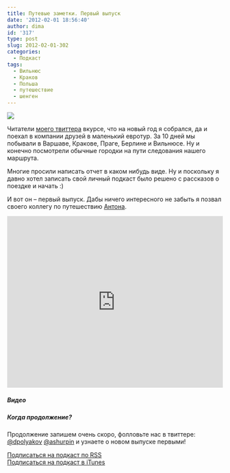 ```yaml
---
title: Путевые заметки. Первый выпуск
date: '2012-02-01 18:56:40'
author: dima
id: '317'
type: post
slug: 2012-02-01-302
categories:
  - Подкаст
tags:
  - Вильнюс
  - Краков
  - Польша
  - путешествие
  - шенген
---
```


![](/uploads/_bl/3/54614617.jpg)  
  
Читатели [моего твиттера](http://twitter.com/dpolyakov "http://twitter.com/dpolyakov") вкурсе, что на новый год я собрался, да и поехал в компании друзей в маленький евротур. За 10 дней мы побывали в Варшаве, Кракове, Праге, Берлине и Вильнюсе. Ну и конечно посмотрели обычные городки на пути следования нашего маршрута.  
  
Многие просили написать отчет в каком нибудь виде. Ну и поскольку я давно хотел записать свой личный подкаст было решено с рассказов о поездке и начать :)  
  
И вот он – первый выпуск. Дабы ничего интересного не забыть я позвал своего коллегу по путешествию [Антона](https://twitter.com/ashurpin "https://twitter.com/ashurpin").  
  
<iframe scrolling="no" id="hearthis_at_track_134723" width="100%" height="400" src="https://hearthis.at/embed/134723/transparent_black/?hcolor=&amp;color=&amp;style=2&amp;block_size=2&amp;block_space=1&amp;background=1&amp;waveform=0&amp;cover=1&amp;autoplay=0&amp;css=" frameborder="0" allowtransparency=""></iframe>  
  

##### Видео

  

  

  

##### Когда продолжение?

  
Продолжение запишем очень скоро, фолловьте нас в твиттере: [@dpolyakov](https://twitter.com/dpolyakov "//twitter.com/dpolyakov") [@ashurpin](https://twitter.com/ashurpin "https://twitter.com/ashurpin") и узнаете о новом выпуске первыми!  
  
[Подписаться на подкаст по RSS](https://hearthis.at/dpolyakov/podcast/)  
[Подписаться на подкаст в iTunes](itpc://hearthis.at/dpolyakov/podcast/)